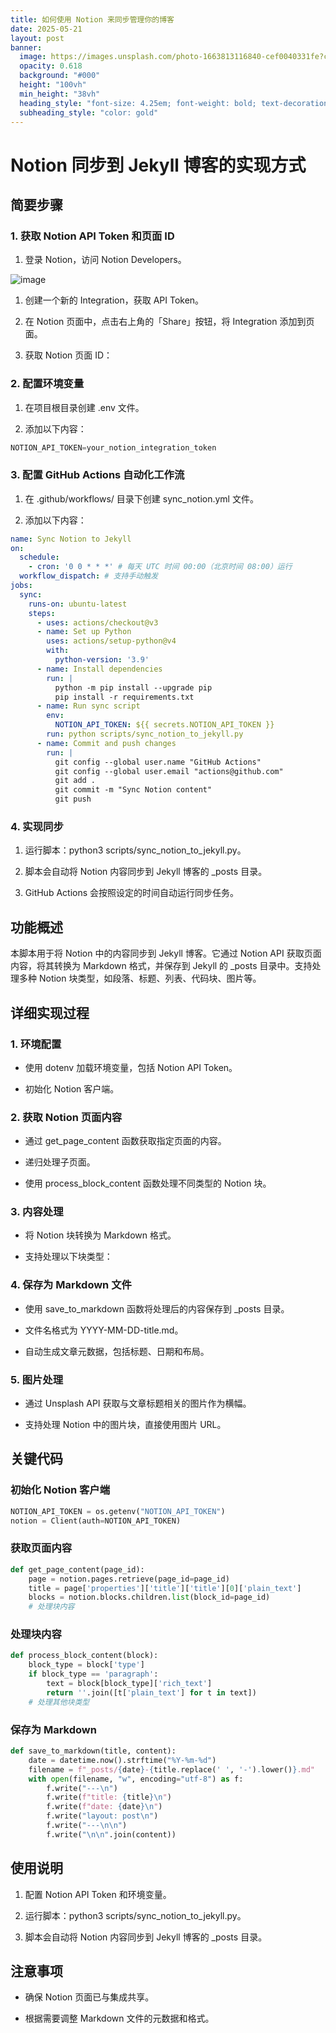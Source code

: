 ```yaml
---
title: 如何使用 Notion 来同步管理你的博客
date: 2025-05-21
layout: post
banner:
  image: https://images.unsplash.com/photo-1663813116840-cef0040331fe?crop=entropy&cs=tinysrgb&fit=max&fm=jpg&ixid=M3w2OTIwMzJ8MHwxfHJhbmRvbXx8fHx8fHx8fDE3NDc4MDE2MDB8&ixlib=rb-4.1.0&q=80&w=1080
  opacity: 0.618
  background: "#000"
  height: "100vh"
  min_height: "38vh"
  heading_style: "font-size: 4.25em; font-weight: bold; text-decoration: underline"
  subheading_style: "color: gold"
---
```


# Notion 同步到 Jekyll 博客的实现方式

## 简要步骤

### 1. 获取 Notion API Token 和页面 ID

1. 登录 Notion，访问 Notion Developers。

![image](https://prod-files-secure.s3.us-west-2.amazonaws.com/a7a0cc5a-89b9-4cda-8686-1fba0ca52f40/d19c1afe-dea5-4312-9333-786b0ba83054/image.png?X-Amz-Algorithm=AWS4-HMAC-SHA256&X-Amz-Content-Sha256=UNSIGNED-PAYLOAD&X-Amz-Credential=ASIAZI2LB466VYIX2UNV%2F20250521%2Fus-west-2%2Fs3%2Faws4_request&X-Amz-Date=20250521T042640Z&X-Amz-Expires=3600&X-Amz-Security-Token=IQoJb3JpZ2luX2VjEPz%2F%2F%2F%2F%2F%2F%2F%2F%2F%2FwEaCXVzLXdlc3QtMiJGMEQCIEa2WALRpwD9omLYbZhAPBtqGygH%2BHTl7jh0jB5w9WF%2BAiBmBBSkF6HiBxzMFR2NbjY1GecKihORdCMmgg0law%2BoViqIBAi0%2F%2F%2F%2F%2F%2F%2F%2F%2F%2F8BEAAaDDYzNzQyMzE4MzgwNSIMP7BVuua4yKbbIyYqKtwDvL75d5HKTz8%2Bb1CWEd0spXI5JjASNjpz8RQtXTan7swdIvCEYPjQHPpNIRo7oKhUkBMlg9gjzQkQJTZzJ1cw77IVHS2qfTerbvtopr2t5nVNq7ldq5SOJyT5mHPIoQSnCvubliCyCwUFUsKrL9IddZyghKsH0MQHHfcbnP4k2txv0kqYiuRzqj%2BdiFT1zBSPTNgYerslfBA7atPIJTY6tW2COT3etybKBLC9NTIVrMmWbWcm1%2FiK5ZpX6UH4n0BxfCDf7tsinWjIlLsGIgcNSui08q86%2BJ5hI80m6Wg4XHnDVzPXHXHyKitRqFQfThgNtdEV2gyFb7Uh%2F7%2FRQZ5qAXwPnZQGVP7Jr8PQzmHvM%2F%2B7YoVytjLeGEIu%2FhFKQ1sGnS9jbDxShYFRqmTDsRNVYNZ8TniVTu8fptzqAZfQ2lVGMMuEh1UWV1FCOGzPpMUfyfJti4vcP0HpscR6SGYOW8m8nWT7oljBh7dVUAbajz9MbQel9G8RF7IIjjARpw8pftERfxxp0YX2%2Fu24XKU0kfD%2FgHmXOXF1MVu9hXqHfbWFul5r1Qv9tstif15jDF7k4q8oBPtvLLyP6HdKdKRCCaBT15Mj7QLjgGk2bN14fKouEUWxmenLeghcQPcwm5C1wQY6pgHh94W9Mnx8fmXqKSSluXzD0ZBEN%2Fwy6lh9VRf9nlkGaFbm3QKZOXM1TIkFBSIqBBTkQGEc7EUgCSh4ggtDEwYBCDNSt%2FF8Cp4kxoQ9igJ1tamH9glrvf2YBilsy3VQ1WrU9gfFZtaeNmses5%2BnhQAMNVuCVsIhQTQFVSC5GlsuN44MczQh5Jns19H7CNmgfUu6KOhU%2Fuwds7Oo7aGkYxovLSAfTvJ5&X-Amz-Signature=a2270f193b2fa821c45bcd3659cfffd06a163b31c4728b7d674bcd33e6a84648&X-Amz-SignedHeaders=host&x-id=GetObject)

1. 创建一个新的 Integration，获取 API Token。

1. 在 Notion 页面中，点击右上角的「Share」按钮，将 Integration 添加到页面。

1. 获取 Notion 页面 ID：


### 2. 配置环境变量

1. 在项目根目录创建 .env 文件。

1. 添加以下内容：

```javascript
NOTION_API_TOKEN=your_notion_integration_token
```

### 3. 配置 GitHub Actions 自动化工作流

1. 在 .github/workflows/ 目录下创建 sync_notion.yml 文件。

1. 添加以下内容：

```yaml
name: Sync Notion to Jekyll
on:
  schedule:
    - cron: '0 0 * * *' # 每天 UTC 时间 00:00（北京时间 08:00）运行
  workflow_dispatch: # 支持手动触发
jobs:
  sync:
    runs-on: ubuntu-latest
    steps:
      - uses: actions/checkout@v3
      - name: Set up Python
        uses: actions/setup-python@v4
        with:
          python-version: '3.9'
      - name: Install dependencies
        run: |
          python -m pip install --upgrade pip
          pip install -r requirements.txt
      - name: Run sync script
        env:
          NOTION_API_TOKEN: ${{ secrets.NOTION_API_TOKEN }}
        run: python scripts/sync_notion_to_jekyll.py
      - name: Commit and push changes
        run: |
          git config --global user.name "GitHub Actions"
          git config --global user.email "actions@github.com"
          git add .
          git commit -m "Sync Notion content"
          git push
```

### 4. 实现同步

1. 运行脚本：python3 scripts/sync_notion_to_jekyll.py。

1. 脚本会自动将 Notion 内容同步到 Jekyll 博客的 _posts 目录。

1. GitHub Actions 会按照设定的时间自动运行同步任务。

## 功能概述

本脚本用于将 Notion 中的内容同步到 Jekyll 博客。它通过 Notion API 获取页面内容，将其转换为 Markdown 格式，并保存到 Jekyll 的 _posts 目录中。支持处理多种 Notion 块类型，如段落、标题、列表、代码块、图片等。

## 详细实现过程

### 1. 环境配置

- 使用 dotenv 加载环境变量，包括 Notion API Token。

- 初始化 Notion 客户端。

### 2. 获取 Notion 页面内容

- 通过 get_page_content 函数获取指定页面的内容。

- 递归处理子页面。

- 使用 process_block_content 函数处理不同类型的 Notion 块。

### 3. 内容处理

- 将 Notion 块转换为 Markdown 格式。

- 支持处理以下块类型：


### 4. 保存为 Markdown 文件

- 使用 save_to_markdown 函数将处理后的内容保存到 _posts 目录。

- 文件名格式为 YYYY-MM-DD-title.md。

- 自动生成文章元数据，包括标题、日期和布局。

### 5. 图片处理

- 通过 Unsplash API 获取与文章标题相关的图片作为横幅。

- 支持处理 Notion 中的图片块，直接使用图片 URL。

## 关键代码

### 初始化 Notion 客户端

```python
NOTION_API_TOKEN = os.getenv("NOTION_API_TOKEN")
notion = Client(auth=NOTION_API_TOKEN)
```

### 获取页面内容

```python
def get_page_content(page_id):
    page = notion.pages.retrieve(page_id=page_id)
    title = page['properties']['title']['title'][0]['plain_text']
    blocks = notion.blocks.children.list(block_id=page_id)
    # 处理块内容
```

### 处理块内容

```python
def process_block_content(block):
    block_type = block['type']
    if block_type == 'paragraph':
        text = block[block_type]['rich_text']
        return ''.join([t['plain_text'] for t in text])
    # 处理其他块类型
```

### 保存为 Markdown

```python
def save_to_markdown(title, content):
    date = datetime.now().strftime("%Y-%m-%d")
    filename = f"_posts/{date}-{title.replace(' ', '-').lower()}.md"
    with open(filename, "w", encoding="utf-8") as f:
        f.write("---\n")
        f.write(f"title: {title}\n")
        f.write(f"date: {date}\n")
        f.write("layout: post\n")
        f.write("---\n\n")
        f.write("\n\n".join(content))
```

## 使用说明

1. 配置 Notion API Token 和环境变量。

1. 运行脚本：python3 scripts/sync_notion_to_jekyll.py。

1. 脚本会自动将 Notion 内容同步到 Jekyll 博客的 _posts 目录。

## 注意事项

- 确保 Notion 页面已与集成共享。

- 根据需要调整 Markdown 文件的元数据和格式。